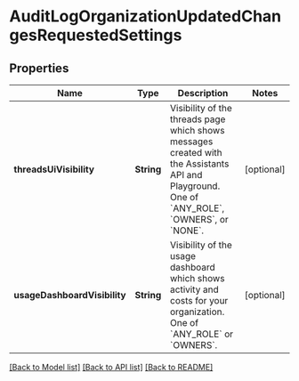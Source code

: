 # AuditLogOrganizationUpdatedChangesRequestedSettings

## Properties
Name | Type | Description | Notes
------------ | ------------- | ------------- | -------------
**threadsUiVisibility** | **String** | Visibility of the threads page which shows messages created with the Assistants API and Playground. One of &#x60;ANY_ROLE&#x60;, &#x60;OWNERS&#x60;, or &#x60;NONE&#x60;. | [optional] 
**usageDashboardVisibility** | **String** | Visibility of the usage dashboard which shows activity and costs for your organization. One of &#x60;ANY_ROLE&#x60; or &#x60;OWNERS&#x60;. | [optional] 

[[Back to Model list]](../README.md#documentation-for-models) [[Back to API list]](../README.md#documentation-for-api-endpoints) [[Back to README]](../README.md)


